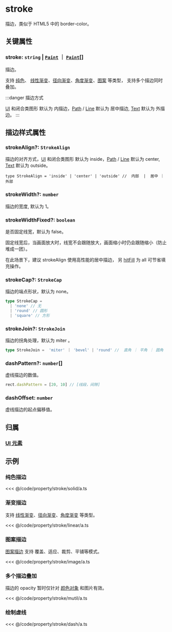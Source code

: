 <script setup>
import Case from '/component/Case.vue'
</script>

# stroke

描边，类似于 HTML5 中的 border-color。

<case name="Stroke" editor=false></case>

## 关键属性

### stroke: `string` | [`Paint`](../interface/ui/Paint) ｜ [`Paint`](../interface/ui/Paint.md)[]

描边。

支持 [纯色](/reference/UI/paint/solid.md)、 [线性渐变](/reference/UI/paint/linear.md)、[径向渐变](/reference/UI/paint/radial.md)、[角度渐变](/reference/UI/paint/angular.md)、[图案](/reference/UI/paint/image.md) 等类型， 支持多个描边同时叠加。

:::danger 描边方式

[UI](/reference/display/UI.md) 和闭合类图形 默认为 内描边，[Path](../display/Path.md) / [Line](../display/Line.md) 默认为 居中描边, [Text](../display/Text.md) 默认为 外描边。
:::

## 描边样式属性

### strokeAlign?: `StrokeAlign`

描边的对齐方式，[UI](/reference/display/UI.md) 和闭合类图形 默认为 inside，[Path](../display/Path.md) / [Line](../display/Line.md) 默认为 center, [Text](../display/Text.md) 默认为 outside。

```tsx
type StrokeAlign = 'inside' | 'center' | 'outside' //  内部  |  居中 ｜ 外部
```

### strokeWidth?: `number`

描边的宽度, 默认为 1。

### strokeWidthFixed?: `boolean`

是否固定线宽，默认为 false。

固定线宽后，当画面放大时，线宽不会跟随放大，画面缩小时仍会跟随缩小（防止堆成一团）。

在此场景下，建议 strokeAlign 使用高性能的居中描边， 另 [hitFill](/reference/UI/hit.md#hitfill-ihittype) 为 all 可节省填充操作。

### strokeCap?: `StrokeCap`

描边的端点形状，默认为 none。

```ts
type StrokeCap =
  | 'none' // 无
  | 'round' // 圆形
  | 'square' // 方形
```

### strokeJoin?: `StrokeJoin`

描边的拐角处理，默认为 miter 。

```ts
type StrokeJoin =  'miter' ｜ 'bevel' | 'round' //  直角 ｜ 平角 ｜ 圆角
```

### dashPattern?: `number`[]

虚线描边的数值。

```ts
rect.dashPattern = [20, 10] // [线段，间隙]
```

### dashOffset: `number`

虚线描边的起点偏移值。

## 归属

### [UI 元素](/reference/display/UI.md)

## 示例

<case name="SolidStroke" index=0  editor=false></case>

### 纯色描边

<<< @/code/property/stroke/solid/a.ts

<case name="GradientStroke" index=0  editor=false></case>

### 渐变描边

支持 [线性渐变](./paint/linear.md)、[径向渐变](./paint/radial.md)、[角度渐变](./paint/angular.md) 等类型。

<<< @/code/property/stroke/linear/a.ts

<case name="ImageStroke" index=0  editor=false></case>

### 图案描边

[图案描边](./paint/image.md) 支持 覆盖、适应、裁剪、平铺等模式。

<<< @/code/property/stroke/image/a.ts

<case name="Strokes" index=0  editor=false></case>

### 多个描边叠加

描边的 opacity 暂时仅针对 [颜色对象](/reference/interface/ui/Color.md#rgb) 和图片有效。

<<< @/code/property/stroke/mutil/a.ts

<case name="Stroke" index=3  editor=false></case>

### 绘制虚线

<<< @/code/property/stroke/dash/a.ts
